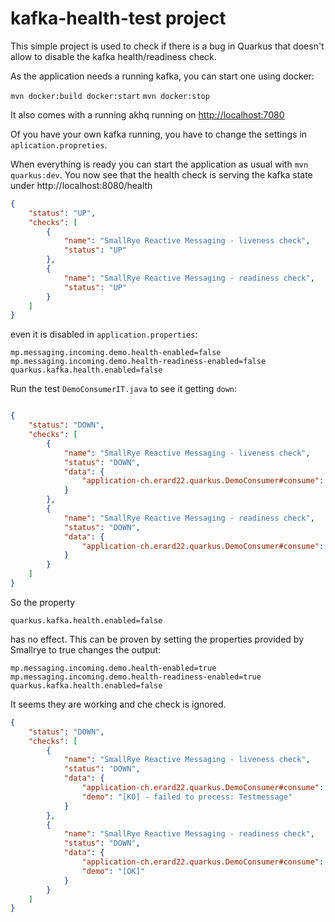 # kafka-health-test project

This simple project is used to check if there is a bug in Quarkus that doesn't allow to disable the kafka health/readiness check.

As the application needs a running kafka, you can start one using docker: 

`mvn docker:build docker:start`
`mvn docker:stop`

It also comes with a running akhq running on [http://localhost:7080](http://localhost:7080)

Of you have your own kafka running, you have to change the settings in `aplication.propreties`.

When everything is ready you can start the application as usual with `mvn quarkus:dev`. You now see that the health check is serving the kafka state under http://localhost:8080/health

```json
{
    "status": "UP",
    "checks": [
        {
            "name": "SmallRye Reactive Messaging - liveness check",
            "status": "UP"
        },
        {
            "name": "SmallRye Reactive Messaging - readiness check",
            "status": "UP"
        }
    ]
}
```
even it is disabled in `application.properties`: 

```plain
mp.messaging.incoming.demo.health-enabled=false
mp.messaging.incoming.demo.health-readiness-enabled=false
quarkus.kafka.health.enabled=false
```

Run the test `DemoConsumerIT.java` to see it getting `down`: 

```json

{
    "status": "DOWN",
    "checks": [
        {
            "name": "SmallRye Reactive Messaging - liveness check",
            "status": "DOWN",
            "data": {
                "application-ch.erard22.quarkus.DemoConsumer#consume": "[KO] - failed to process: Testmessage"
            }
        },
        {
            "name": "SmallRye Reactive Messaging - readiness check",
            "status": "DOWN",
            "data": {
                "application-ch.erard22.quarkus.DemoConsumer#consume": "[KO] - failed to process: Testmessage"
            }
        }
    ]
}

```

So the property 
```plain
quarkus.kafka.health.enabled=false
```

has no effect. This can be proven by setting the properties provided by Smallrye to true changes the output: 

```plain
mp.messaging.incoming.demo.health-enabled=true
mp.messaging.incoming.demo.health-readiness-enabled=true
quarkus.kafka.health.enabled=false
```

It seems they are working and che check is ignored.

```json
{
    "status": "DOWN",
    "checks": [
        {
            "name": "SmallRye Reactive Messaging - liveness check",
            "status": "DOWN",
            "data": {
                "application-ch.erard22.quarkus.DemoConsumer#consume": "[KO] - failed to process: Testmessage",
                "demo": "[KO] - failed to process: Testmessage"
            }
        },
        {
            "name": "SmallRye Reactive Messaging - readiness check",
            "status": "DOWN",
            "data": {
                "application-ch.erard22.quarkus.DemoConsumer#consume": "[KO] - failed to process: Testmessage",
                "demo": "[OK]"
            }
        }
    ]
}
```